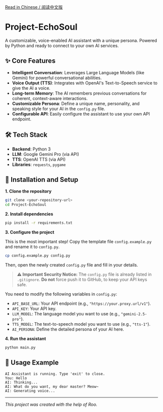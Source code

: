 [Read in Chinese / 阅读中文版](README.zh-CN.md)

# Project-EchoSoul

A customizable, voice-enabled AI assistant with a unique persona. Powered by Python and ready to connect to your own AI services.

## ✨ Core Features

- **Intelligent Conversation**: Leverages Large Language Models (like Gemini) for powerful conversational abilities.
- **Voice Output (TTS)**: Integrates with OpenAI's Text-to-Speech service to give the AI a voice.
- **Long-term Memory**: The AI remembers previous conversations for coherent, context-aware interactions.
- **Customizable Persona**: Define a unique name, personality, and speaking style for your AI in the `config.py` file.
- **Configurable API**: Easily configure the assistant to use your own API endpoint.

## 🛠️ Tech Stack

- **Backend**: Python 3
- **LLM**: Google Gemini Pro (via API)
- **TTS**: OpenAI TTS (via API)
- **Libraries**: `requests`, `pygame`

## 🚀 Installation and Setup

**1. Clone the repository**
```bash
git clone <your-repository-url>
cd Project-EchoSoul
```

**2. Install dependencies**
```bash
pip install -r requirements.txt
```

**3. Configure the project**

This is the most important step! Copy the template file `config.example.py` and rename it to `config.py`.

```bash
cp config.example.py config.py
```

Then, open the newly created `config.py` file and fill in your details.

> **⚠️ Important Security Notice:**
> The `config.py` file is already listed in `.gitignore`. **Do not** force push it to GitHub, to keep your API keys safe.

You need to modify the following variables in `config.py`:

- `API_BASE_URL`: Your API endpoint (e.g., `"https://your.proxy.url/v1"`).
- `API_KEY`: Your API key.
- `LLM_MODEL`: The language model you want to use (e.g., `"gemini-2.5-pro"`).
- `TTS_MODEL`: The text-to-speech model you want to use (e.g., `"tts-1"`).
- `AI_PERSONA`: Define the detailed persona of your AI here.

**4. Run the assistant**
```bash
python main.py
```

## 💬 Usage Example

```
AI Assistant is running. Type 'exit' to close.
You: Hello
AI: Thinking...
AI: What do you want, my dear master? Meow~
AI: Generating voice...
```

---
*This project was created with the help of Roo.*